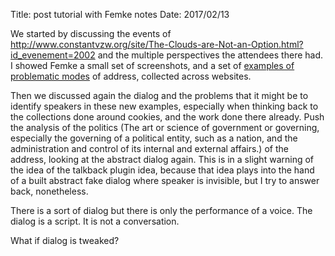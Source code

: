 Title: post tutorial with Femke notes
Date: 2017/02/13

We started by discussing the events of http://www.constantvzw.org/site/The-Clouds-are-Not-an-Option.html?id_evenement=2002 and the multiple perspectives the attendees there had. I showed Femke a small set of screenshots, and a set of [examples of problematic modes](http://tangible.tools/problematic-modes-examples.html) of address, collected across websites.

Then we discussed again the dialog and the problems that it might be to identify speakers in these new examples, especially when thinking back to the collections done around cookies, and the work done there already. Push the analysis of the politics (The art or science of government or governing, especially the governing of a political entity, such as a nation, and the administration and control of its internal and external affairs.) of the address, looking at the abstract dialog again. This is in a slight warning of the idea of the talkback plugin idea, because that idea plays into the hand of a built abstract fake dialog where speaker is invisible, but I try to answer back, nonetheless.

There is a sort of dialog but there is only the performance of a voice. The dialog is a script. It is not a conversation.

What if dialog is tweaked?
